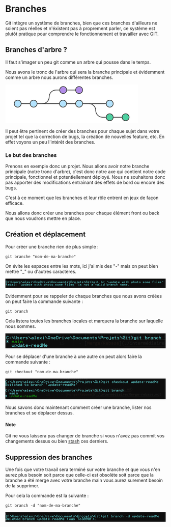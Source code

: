 # Branches

Git intègre un système de branches, bien que ces branches d'ailleurs ne soient pas réelles et n'éxistent pas à proprement parler, 
ce système est plutôt pratique pour comprendre le fonctionnement et travailler avec GIT. 

## Branches d'arbre ? 

Il faut s'imager un peu git comme un arbre qui pousse dans le temps. 

Nous avons le tronc de l'arbre qui sera la branche principale et évidemment comme un arbre nous aurons différentes branches. 

![branches_git](../assets/images/branches/branche_exemple.png)

Il peut être pertinent de créer des branches pour chaque sujet dans votre projet tel que la correction de bugs, la création de nouvelles feature, etc. 
En effet voyons un peu l'intérêt des branches. 

### Le but des branches

Prenons en exemple donc un projet. Nous allons avoir notre branche principale (notre tronc d'arbre), c'est donc notre axe qui contient notre code principale, fonctionnel
et potentiellement déployé. Nous ne souhaitons donc pas apporter des modifications entraînant des effets de bord ou encore des bugs.

C'est à ce moment que les branches et leur rôle entrent en jeux de façon efficace. 

Nous allons donc créer une branches pour chaque élément front ou back que nous voudrons mettre en place. 

## Création et déplacement 

Pour créer une branche rien de plus simple : 

```
git branche "nom-de-ma-branche"
```

On évite les espaces entre les mots, ici j'ai mis des "-" mais on peut bien mettre "_" ou d'autres caractères.

![screenshot error branch name](../assets/images/branches/erreur-nom-branch.png)

Evidemment pour se rappeler de chaque branches que nous avons créées on peut faire la commande suivante : 

```
git branch
```

Cela listera toutes les branches locales et marquera la branche sur laquelle nous sommes. 

![screenshot list branch](../assets/images/branches/list-branch.png)

Pour se déplacer d'une branche à une autre on peut alors faire la commande suivante : 
```
git checkout "nom-de-ma-branche"
```
![screenshot checkout branch](../assets/images/branches/change-branch.png)

Nous savons donc maintenant comment créer une branche, lister nos branches et se déplacer dessus. 

#### Note

Git ne vous laissera pas changer de branche si vous n'avez pas commit vos changements dessus ou bien [stash](../intermédiaire/Stash.md) ces derniers. 

## Suppression des branches

Une fois que votre travail sera terminé sur votre branche et que vous n'en aurez plus besoin soit parce que celle-ci est obsolète
soit parce que la branche a été merge avec votre branche main vous aurez surement besoin de la supprimer. 

Pour cela la commande est la suivante :

```
git branch -d "nom-de-ma-branche"
```

![screenshot delete branch](../assets/images/branches/delete-branch.png)